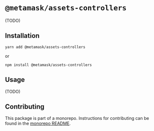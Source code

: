 # `@metamask/assets-controllers`

(TODO)

## Installation

`yarn add @metamask/assets-controllers`

or

`npm install @metamask/assets-controllers`

## Usage

(TODO)

## Contributing

This package is part of a monorepo. Instructions for contributing can be found in the [monorepo README](../../#readme).
